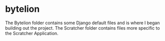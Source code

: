 # bytelion

The Bytelion folder contains some Django default files and is where I began building out the project. The Scratcher folder contains 
files more specific to the Scratcher Application. 
